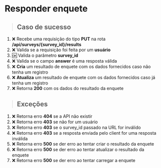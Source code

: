 # Responder enquete

> ## Caso de sucesso

1. ❌ Recebe uma requisição do tipo **PUT** na rota **/api/surveys/{survey_id}/results**
2. ❌ Valida se a requisição foi feita por um **usuário**
3. 🆗 Valida o parâmetro **survey_id**
4. ❌ Valida se o campo **answer** é uma resposta válida
5. ❌ **Cria** um resultado de enquete com os dados fornecidos caso não tenha um registro
6. ❌ **Atualiza** um resultado de enquete com os dados fornecidos caso já tenha um registro
7. ❌ Retorna **200** com os dados do resultado da enquete

> ## Exceções

1. ❌ Retorna erro **404** se a API não existir
2. ❌ Retorna erro **403** se não for um usuário
3. ❌ Retorna erro **403** se o survey_id passado na URL for inválido
4. ❌ Retorna erro **403** se a resposta enviada pelo client for uma resposta inválida
5. ❌ Retorna erro **500** se der erro ao tentar criar o resultado da enquete
6. ❌ Retorna erro **500** se der erro ao tentar atualizar o resultado da enquete
7. ❌ Retorna erro **500** se der erro ao tentar carregar a enquete